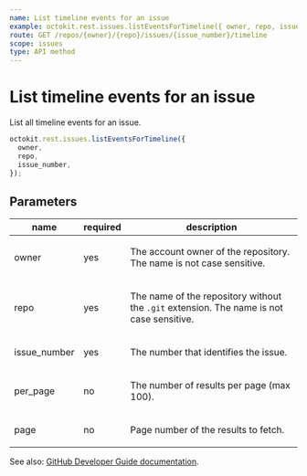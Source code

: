```yaml
---
name: List timeline events for an issue
example: octokit.rest.issues.listEventsForTimeline({ owner, repo, issue_number })
route: GET /repos/{owner}/{repo}/issues/{issue_number}/timeline
scope: issues
type: API method
---
```


# List timeline events for an issue

List all timeline events for an issue.

```js
octokit.rest.issues.listEventsForTimeline({
  owner,
  repo,
  issue_number,
});
```

## Parameters

<table>
  <thead>
    <tr>
      <th>name</th>
      <th>required</th>
      <th>description</th>
    </tr>
  </thead>
  <tbody>
    <tr><td>owner</td><td>yes</td><td>

The account owner of the repository. The name is not case sensitive.

</td></tr>
<tr><td>repo</td><td>yes</td><td>

The name of the repository without the `.git` extension. The name is not case sensitive.

</td></tr>
<tr><td>issue_number</td><td>yes</td><td>

The number that identifies the issue.

</td></tr>
<tr><td>per_page</td><td>no</td><td>

The number of results per page (max 100).

</td></tr>
<tr><td>page</td><td>no</td><td>

Page number of the results to fetch.

</td></tr>
  </tbody>
</table>

See also: [GitHub Developer Guide documentation](https://docs.github.com/rest/issues/timeline#list-timeline-events-for-an-issue).
